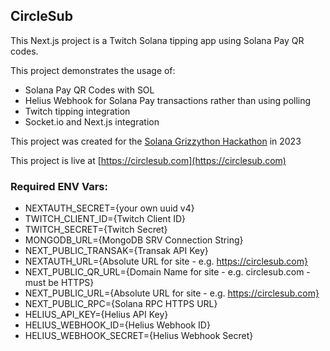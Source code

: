 ## CircleSub

This Next.js project is a Twitch Solana tipping app using Solana Pay QR codes.

This project demonstrates the usage of:
* Solana Pay QR Codes with SOL
* Helius Webhook for Solana Pay transactions rather than using polling
* Twitch tipping integration
* Socket.io and Next.js integration

This project was created for the [Solana Grizzython Hackathon](https://solana.com/grizzlython) in 2023

This project is live at [https://circlesub.com](https://circlesub.com)

### Required ENV Vars:
* NEXTAUTH_SECRET={your own uuid v4}
* TWITCH_CLIENT_ID={Twitch Client ID}
* TWITCH_SECRET={Twitch Secret}
* MONGODB_URL={MongoDB SRV Connection String}
* NEXT_PUBLIC_TRANSAK={Transak API Key}
* NEXTAUTH_URL={Absolute URL for site - e.g. https://circlesub.com}
* NEXT_PUBLIC_QR_URL={Domain Name for site - e.g. circlesub.com - must be HTTPS}
* NEXT_PUBLIC_URL={Absolute URL for site - e.g. https://circlesub.com}
* NEXT_PUBLIC_RPC={Solana RPC HTTPS URL}
* HELIUS_API_KEY={Helius API Key}
* HELIUS_WEBHOOK_ID={Helius Webhook ID}
* HELIUS_WEBHOOK_SECRET={Helius Webhook Secret}

